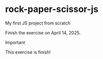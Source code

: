 # rock-paper-scissor-js

My first JS project from scratch

Finish the exercise on April 14, 2025.
>[!IMPORTANT]
This exercise is finish!
